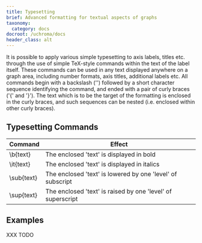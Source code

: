 ```yaml
---
title: Typesetting
brief: Advanced formatting for textual aspects of graphs
taxonomy:
  category: docs
docroot: /uchroma/docs
header_class: alt
---
```


It is possible to apply various simple typesetting to axis labels, titles etc. through the use of simple TeX-style commands within the text of the label itself. These commands can be used in any text displayed anywhere on a graph area, including number formats, axis titles, additional labels etc. All commands begin with a backslash ('\') followed by a short character sequence identifying the command, and ended with a pair of curly braces ('{' and '}'). The text which is to be the target of the formatting is enclosed in the curly braces, and such sequences can be nested (i.e. enclosed within other curly braces).

## Typesetting Commands

| Command | Effect |
|---------|--------|
| \b{text} | The enclosed 'text' is displayed in bold |
| \it{text} | The enclosed 'text' is displayed in italics |
| \sub{text} | The enclosed 'text' is lowered by one 'level' of subscript |
| \sup{text} | The enclosed 'text' is raised by one 'level' of superscript |

## Examples

XXX TODO
